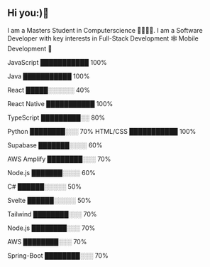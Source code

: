 ## Hi you:)👋
I am a Masters Student in Computerscience 🥸👨🏾‍💻. I am a Software Developer with key interests in Full-Stack Development 🕸 Mobile Development 📲

  


JavaScript   ███████████   100%

Java         ███████████   100%

React        █████░░░░░░   40%

React Native ███████████   100%

TypeScript   █████████░░   80%

Python       ████████░░░   70%
HTML/CSS     ███████████   100%

Supabase     ███████░░░░   60%

AWS Amplify  ████████░░░   70%

Node.js      ███████░░░░   60%

C#           ██████░░░░░   50%

Svelte       ██████░░░░░   50%

Tailwind     ████████░░░   70%

Node.js      ████████░░░   70%

AWS          ████████░░░   70%

Spring-Boot  ████████░░░   70%

<!--
**IbrahimAbduqani/IbrahimAbduqani** is a ✨ _special_ ✨ repository because its `README.md` (this file) appears on your GitHub profile.

Here are some ideas to get you started:

- 🔭 I’m currently working on ...
- 🌱 I’m currently learning ...
- 👯 I’m looking to collaborate on ...
- 🤔 I’m looking for help with ...
- 💬 Ask me about ...
- 📫 How to reach me: ...
- 😄 Pronouns: ...
- ⚡ Fun fact: ...
-->
